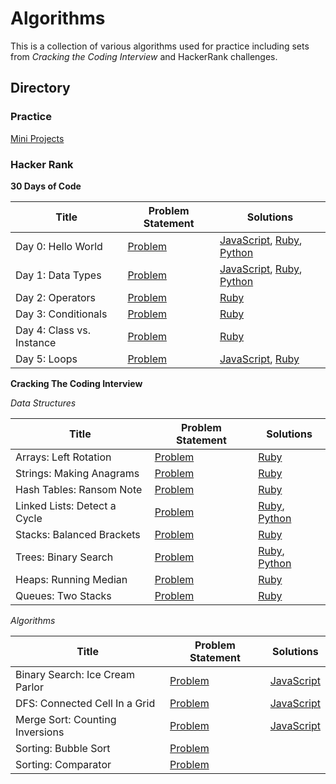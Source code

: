 # Algorithms

This is a collection of various algorithms used for practice including sets from _Cracking the Coding Interview_ and HackerRank challenges.

## Directory

### Practice

[Mini Projects](practice/mini_projects)

### Hacker Rank

**30 Days of Code**

|          Title                                      |          Problem Statement                    |             Solutions                                      |
|-----------------------------------------------------|-----------------------------------------------|------------------------------------------------------------|
|Day 0: Hello World   |[Problem](hackerrank/30_days_of_code/day0_hello_world/problem.md)|[JavaScript](hackerrank/30_days_of_code/day0_hello_world/hello_world.js), [Ruby](hackerrank/30_days_of_code/day0_hello_world/hello_world.rb), [Python](hackerrank/30_days_of_code/day0_hello_world/hello_world.py)                         |
|Day 1: Data Types    |[Problem](hackerrank/30_days_of_code/day1_data_types/problem.md)|[JavaScript](hackerrank/30_days_of_code/day1_data_types/data_types.js), [Ruby](hackerrank/30_days_of_code/day1_data_types/data_types.rb), [Python](hackerrank/30_days_of_code/day1_data_types/data_types.py)                             |
|Day 2: Operators     |[Problem](hackerrank/30_days_of_code/day2_operators/problem.md)  |[Ruby](hackerrank/30_days_of_code/day2_operators/operators.rb)          |
|Day 3: Conditionals  |[Problem](hackerrank/30_days_of_code/day3_conditionals/problem.md)|[Ruby](hackerrank/30_days_of_code/day3_conditionals/conditionals.rb)   |
|Day 4: Class vs. Instance |[Problem](hackerrank/30_days_of_code/day4_class_vs_instance/problem.md)|[Ruby](hackerrank/30_days_of_code/day4_class_vs_instance/class_vs_instance.rb)                                                                                         |
|Day 5: Loops |[Problem](hackerrank/30_days_of_code/day5_loops/problem.md)|[JavaScript](hackerrank/30_days_of_code/day5_loops/loops.js), [Ruby](hackerrank/30_days_of_code/day5_loops/loops.rb) |

**Cracking The Coding Interview**

_Data Structures_

|          Title                                      |          Problem Statement                    |             Solutions                                      |
|-----------------------------------------------------|-----------------------------------------------|------------------------------------------------------------|
| Arrays: Left Rotation | [Problem](hackerrank/cracking_the_coding_interview/data_structures/arrays_left_rotation/problem.md)| [Ruby](hackerrank/cracking_the_coding_interview/data_structures/arrays_left_rotation/left_rotation.rb)|
| Strings: Making Anagrams| [Problem](hackerrank/cracking_the_coding_interview/data_structures/strings_making_anagrams/problem.md)| [Ruby](hackerrank/cracking_the_coding_interview/data_structures/strings_making_anagrams/making_anagrams.rb)|
| Hash Tables: Ransom Note| [Problem](hackerrank/cracking_the_coding_interview/data_structures/hash_tables_ransom_note/problem.md)| [Ruby](hackerrank/cracking_the_coding_interview/data_structures/hash_tables_ransom_note/ransom_note.rb)|
| Linked Lists: Detect a Cycle | [Problem](hackerrank/cracking_the_coding_interview/data_structures/linked_lists_detect_cycle/problem.md)| [Ruby](hackerrank/cracking_the_coding_interview/data_structures/linked_lists_detect_cycle/detect_cycle.rb), [Python](hackerrank/cracking_the_coding_interview/data_structures/linked_lists_detect_cycle/detect_cycle.py)|
| Stacks: Balanced Brackets | [Problem](hackerrank/cracking_the_coding_interview/data_structures/stacks_balanced_brackets/problem.md)| [Ruby](hackerrank/cracking_the_coding_interview/data_structures/stacks_balanced_brackets/balanced_brackets.rb)|
| Trees: Binary Search | [Problem](hackerrank/cracking_the_coding_interview/data_structures/trees_binary_search/problem.md)| [Ruby](hackerrank/cracking_the_coding_interview/data_structures/trees_binary_search/is_binary_search_tree.rb), [Python](hackerrank/cracking_the_coding_interview/data_structures/trees_binary_search/is_binary_search_tree.py)|
| Heaps: Running Median | [Problem](hackerrank/cracking_the_coding_interview/data_structures/heaps_running_median/problem.md)| [Ruby](hackerrank/cracking_the_coding_interview/data_structures/heaps_running_median/find_the_running_median.rb)|
| Queues: Two Stacks| [Problem](hackerrank/cracking_the_coding_interview/data_structures/queues_two_stacks/problem.md)| [Ruby](hackerrank/cracking_the_coding_interview/data_structures/queues_two_stacks/a_tale_of_two_stacks.rb)|

_Algorithms_

|          Title                                      |          Problem Statement                    |             Solutions                                      |
|-----------------------------------------------------|-----------------------------------------------|------------------------------------------------------------|
| Binary Search: Ice Cream Parlor | [Problem](hackerrank/cracking_the_coding_interview/algorithms/binary_search_ice_cream_parlor/problem.md) | [JavaScript](hackerrank/cracking_the_coding_interview/algorithms/binary_search_ice_cream_parlor/ice_cream_parlor.js)                                                           |
| DFS: Connected Cell In a Grid | [Problem](hackerrank/cracking_the_coding_interview/algorithms/dfs_connected_cell_in_grid/problem.md) | [JavaScript](hackerrank/cracking_the_coding_interview/algorithms/dfs_connected_cell_in_grid/connected_cell_in_grid.js)                                                         |
| Merge Sort: Counting Inversions | [Problem](hackerrank/cracking_the_coding_interview/algorithms/merge_sort_counting_inversions/problem.md) | [JavaScript](hackerrank/cracking_the_coding_interview/algorithms/merge_sort_counting_inversions/counting_inversions.js)                                                        |
| Sorting: Bubble Sort | [Problem](hackerrank/cracking_the_coding_interview/algorithms/sorting_bubble_sort/problem.md) |                                           |
| Sorting: Comparator | [Problem](hackerrank/cracking_the_coding_interview/algorithms/sorting_comparator/problem.md) |                                             |